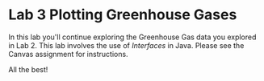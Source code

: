 # Lab 3 Plotting Greenhouse Gases

In this lab you'll continue exploring the Greenhouse Gas data you explored in Lab 2. This lab involves the use of _Interfaces_ in Java.
Please see the Canvas assignment for instructions.

All the best!
